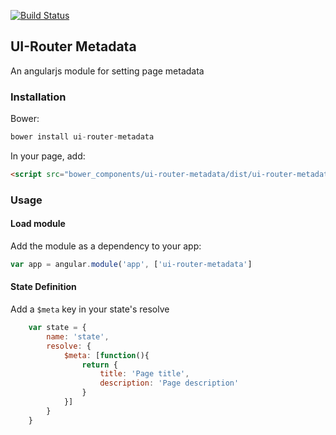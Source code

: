[![Build Status](https://travis-ci.org/murwa/ui-router-metadata.svg?branch=master)](https://travis-ci.org/murwa/ui-router-metadata)

## UI-Router Metadata

An angularjs module for setting page metadata

### Installation

Bower:

~~~javascript
bower install ui-router-metadata
~~~

In your page, add:

~~~html
<script src="bower_components/ui-router-metadata/dist/ui-router-metadata.min.js"></script>
~~~

### Usage

#### Load module

Add the module as a dependency to your app:

~~~javascript
var app = angular.module('app', ['ui-router-metadata']
~~~

#### State Definition

Add a `$meta` key in your state's resolve

~~~javascript
    var state = {
        name: 'state',
        resolve: {
            $meta: [function(){
                return {
                    title: 'Page title',
                    description: 'Page description'
                }
            }]
        }
    }
~~~
